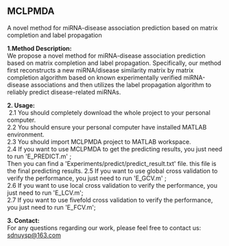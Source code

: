 
## MCLPMDA<br> 

A novel method for miRNA-disease association prediction based on matrix completion and label propagation<br>

**1.Method Description:** <br>
We propose a novel method for miRNA-disease association prediction based on matrix completion and label propagation. Specifically, our
method first reconstructs a new miRNA/disease similarity matrix by matrix completion algorithm based on known experimentally verified
miRNA-disease associations and then utilizes the label propagation algorithm to reliably predict disease-related miRNAs.  

**2. Usage:**<br>
  &nbsp;2.1 You should completely download the whole project to your personal computer.<br> 
  2.2 You should ensure your personal computer have installed MATLAB environment.<br> 
  2.3 You should import MCLPMDA project to MATLAB workspace.<br> 
  2.4 If you want to use MCLPMDA to get the predicting results, you just need to run 'E_PREDICT.m' ;<br>
  Then you can find a 'Experiments/predict/predict_result.txt' file. this file is the final predicting results.
  2.5 If you want to use global cross validation to verify the performance, you just need to run 'E_GCV.m' ;<br> 
  2.6 If you want to use local cross validation to verify the performance, you just need to run 'E_LCV.m';<br> 
  2.7 If you want to use fivefold cross validation to verify the performance, you just need to run 'E_FCV.m';<br> 

**3. Contact:**<br>
For any questions regarding our work, please feel free to contact us: sdnuysp@163.com<br> 
